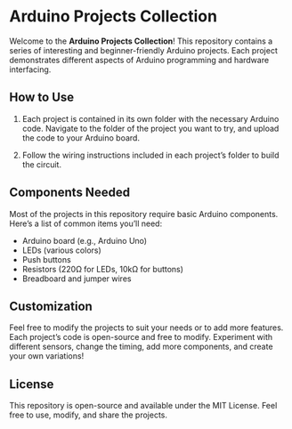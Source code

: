 # Arduino Projects Collection

Welcome to the **Arduino Projects Collection**! This repository contains a series of interesting and beginner-friendly Arduino projects. Each project demonstrates different aspects of Arduino programming and hardware interfacing.

## How to Use

1. Each project is contained in its own folder with the necessary Arduino code. Navigate to the folder of the project you want to try, and upload the code to your Arduino board.

2. Follow the wiring instructions included in each project’s folder to build the circuit.

## Components Needed

Most of the projects in this repository require basic Arduino components. Here’s a list of common items you’ll need:

- Arduino board (e.g., Arduino Uno)
- LEDs (various colors)
- Push buttons
- Resistors (220Ω for LEDs, 10kΩ for buttons)
- Breadboard and jumper wires

## Customization

Feel free to modify the projects to suit your needs or to add more features. Each project’s code is open-source and free to modify. Experiment with different sensors, change the timing, add more components, and create your own variations!

## License

This repository is open-source and available under the MIT License. Feel free to use, modify, and share the projects.
